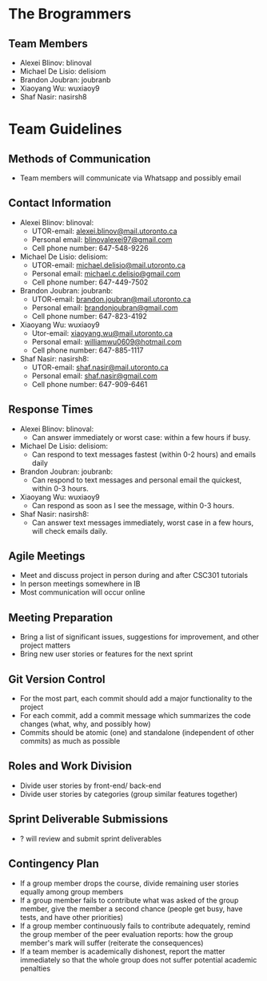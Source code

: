 # The Brogrammers
## Team Members
- Alexei Blinov: blinoval
- Michael De Lisio: delisiom
- Brandon Joubran: joubranb
- Xiaoyang Wu: wuxiaoy9
- Shaf Nasir: nasirsh8

# Team Guidelines
## Methods of Communication
- Team members will communicate via Whatsapp and possibly email

## Contact Information
- Alexei Blinov: blinoval:
  - UTOR-email: alexei.blinov@mail.utoronto.ca
  - Personal email: blinovalexei97@gmail.com
  - Cell phone number: 647-548-9226
- Michael De Lisio: delisiom:
  - UTOR-email: michael.delisio@mail.utoronto.ca
  - Personal email: michael.c.delisio@gmail.com
  - Cell phone number: 647-449-7502
- Brandon Joubran: joubranb: 
  - UTOR-email: brandon.joubran@mail.utoronto.ca
  - Personal email: brandonjoubran@gmail.com
  - Cell phone number: 647-823-4192
- Xiaoyang Wu: wuxiaoy9
  - Utor-email: xiaoyang.wu@mail.utoronto.ca
  - Personal email: williamwu0609@hotmail.com
  - Cell phone number: 647-885-1117
- Shaf Nasir: nasirsh8:
  - UTOR-email: shaf.nasir@mail.utoronto.ca
  - Personal email: shaf.nasir@gmail.com
  - Cell phone number: 647-909-6461


## Response Times
- Alexei Blinov: blinoval:
  - Can answer immediately or worst case: within a few hours if busy.
- Michael De Lisio: delisiom:
  - Can respond to text messages fastest (within 0-2 hours) and emails daily 
- Brandon Joubran: joubranb:
  - Can respond to text messages and personal email the quickest, within 0-3 hours.
- Xiaoyang Wu: wuxiaoy9
  - Can respond as soon as I see the message, within 0-3 hours.
- Shaf Nasir: nasirsh8:
  - Can answer text messages immediately, worst case in a few hours, will check emails daily.

## Agile Meetings
- Meet and discuss project in person during and after CSC301 tutorials
- In person meetings somewhere in IB
- Most communication will occur online
 
## Meeting Preparation
- Bring a list of significant issues, suggestions for improvement, and other project matters
- Bring new user stories or features for the next sprint

## Git Version Control
- For the most part, each commit should add a major functionality to the project
- For each commit, add a commit message which summarizes the code changes (what, why, and possibly how)
- Commits should be atomic (one) and standalone (independent of other commits) as much as possible 

## Roles and Work Division
- Divide user stories by front-end/ back-end
- Divide user stories by categories (group similar features together)

## Sprint Deliverable Submissions
- ? will review and submit sprint deliverables

## Contingency Plan
- If a group member drops the course, divide remaining user stories equally among group members
- If a group member fails to contribute what was asked of the group member, give the member a second chance (people get busy, have tests, and have other priorities)
- If a group member continuously fails to contribute adequately, remind the group member of the peer evaluation reports:
how the group member's mark will suffer (reiterate the consequences)
- If a team member is academically dishonest, report the matter immediately so that the whole group does not suffer potential academic penalties
